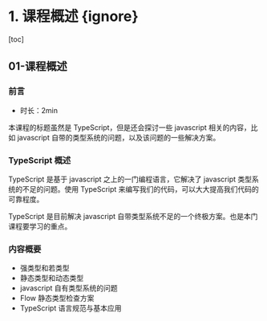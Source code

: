 # 1. 课程概述 {ignore}

[toc]

## 01-课程概述

### 前言

- 时长：2min

本课程的标题虽然是 TypeScript，但是还会探讨一些 javascript 相关的内容，比如 javascript 自带的类型系统的问题，以及该问题的一些解决方案。

### TypeScript 概述

TypeScript 是基于 javascript 之上的一门编程语言，它解决了 javascript 类型系统的不足的问题。使用 TypeScript 来编写我们的代码，可以大大提高我们代码的可靠程度。

TypeScript 是目前解决 javascript 自带类型系统不足的一个终极方案。也是本门课程要学习的重点。

### 内容概要

- 强类型和若类型
- 静态类型和动态类型
- javascript 自有类型系统的问题
- Flow 静态类型检查方案
- TypeScript 语言规范与基本应用

